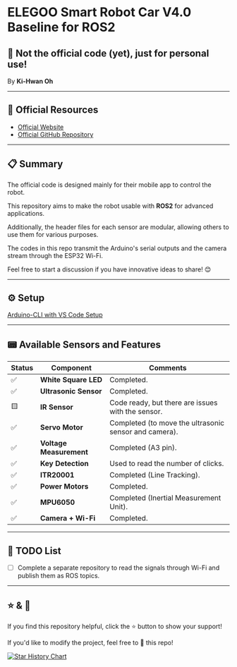 # ELEGOO Smart Robot Car V4.0 Baseline for ROS2

## 🚀 Not the official code (yet), just for personal use!  
By **Ki-Hwan Oh**

---

## 🔗 Official Resources
- [Official Website](https://www.elegoo.com/blogs/arduino-projects/elegoo-smart-robot-car-kit-v4-0-tutorial?srsltid=AfmBOorYwe8JgJe90HhXPzKqtYqGKDxzCjyLMzpd4t6CisLi9G8mrOoW)
- [Official GitHub Repository](https://github.com/elegooofficial/ELEGOO-Smart-Robot-Car-Kit-V4.0)

---

## 📋 Summary
The official code is designed mainly for their mobile app to control the robot.

This repository aims to make the robot usable with **ROS2** for advanced applications.

Additionally, the header files for each sensor are modular, allowing others to use them for various purposes.

The codes in this repo transmit the Arduino's serial outputs and the camera stream through the ESP32 Wi-Fi.

Feel free to start a discussion if you have innovative ideas to share! 😊

---
## ⚙️ Setup
[Arduino-CLI with VS Code Setup](./mySRC_v1/Readme.md)

---
## 📟 Available Sensors and Features
| Status | Component                | Comments                                                  |
|--------|--------------------------|-----------------------------------------------------------|
| ✅     | **White Square LED**     | Completed.                                                |
| ✅     | **Ultrasonic Sensor**    | Completed.                                                |
| 🟨     | **IR Sensor**            | Code ready, but there are issues with the sensor.         |
| ✅     | **Servo Motor**          | Completed (to move the ultrasonic sensor and camera).     |
| ✅     | **Voltage Measurement**  | Completed (A3 pin).                                       |
| ✅     | **Key Detection**        | Used to read the number of clicks.                        |
| ✅     | **ITR20001**             | Completed (Line Tracking).                                |
| ✅     | **Power Motors**         | Completed.                                                |
| ✅     | **MPU6050**              | Completed (Inertial Measurement Unit).                    |
| ✅     | **Camera + Wi-Fi**       | Completed.                                                |

---

## 📃 TODO List
- [ ] Complete a separate repository to read the signals through Wi-Fi and publish them as ROS topics.

---

## ⭐ & 🍴
If you find this repository helpful, click the ⭐ button to show your support!

If you'd like to modify the project, feel free to 🍴 this repo!

[![Star History Chart](https://api.star-history.com/svg?repos=koh43/ros2_smart_car_cpp&type=Date)](https://star-history.com/#koh43/ros2_smart_car_cpp&Date)
